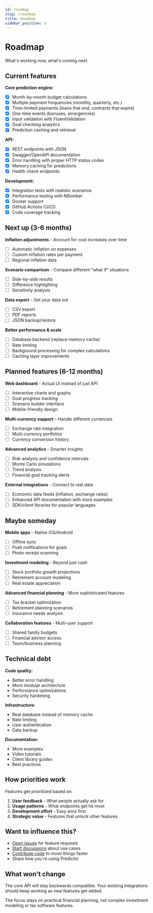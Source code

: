```yaml
---
id: roadmap
slug: /roadmap
title: Roadmap
sidebar_position: 4
---
```


# Roadmap

What's working now, what's coming next.

## Current features

**Core prediction engine:**

- [x] Month-by-month budget calculations
- [x] Multiple payment frequencies (monthly, quarterly, etc.)
- [x] Time-limited payments (loans that end, contracts that expire)
- [x] One-time events (bonuses, emergencies)
- [x] Input validation with FluentValidation
- [x] Goal checking analytics
- [x] Prediction caching and retrieval

**API:**

- [x] REST endpoints with JSON
- [x] Swagger/OpenAPI documentation
- [x] Error handling with proper HTTP status codes
- [x] Memory caching for predictions
- [x] Health check endpoints

**Development:**

- [x] Integration tests with realistic scenarios
- [x] Performance testing with NBomber
- [x] Docker support
- [x] GitHub Actions CI/CD
- [x] Code coverage tracking

## Next up (3-6 months)

**Inflation adjustments** - Account for cost increases over time

- [ ] Automatic inflation on expenses
- [ ] Custom inflation rates per payment
- [ ] Regional inflation data

**Scenario comparison** - Compare different "what if" situations

- [ ] Side-by-side results
- [ ] Difference highlighting
- [ ] Sensitivity analysis

**Data export** - Get your data out

- [ ] CSV export
- [ ] PDF reports
- [ ] JSON backup/restore

**Better performance & scale**

- [ ] Database backend (replace memory cache)
- [ ] Rate limiting
- [ ] Background processing for complex calculations
- [ ] Caching layer improvements

## Planned features (6-12 months)

**Web dashboard** - Actual UI instead of just API

- [ ] Interactive charts and graphs
- [ ] Goal progress tracking
- [ ] Scenario builder interface
- [ ] Mobile-friendly design

**Multi-currency support** - Handle different currencies

- [ ] Exchange rate integration
- [ ] Multi-currency portfolios
- [ ] Currency conversion history

**Advanced analytics** - Smarter insights

- [ ] Risk analysis and confidence intervals
- [ ] Monte Carlo simulations
- [ ] Trend analysis
- [ ] Financial goal tracking alerts

**External integrations** - Connect to real data

- [ ] Economic data feeds (inflation, exchange rates)
- [ ] Enhanced API documentation with more examples
- [ ] SDK/client libraries for popular languages

## Maybe someday

**Mobile apps** - Native iOS/Android

- [ ] Offline sync
- [ ] Push notifications for goals
- [ ] Photo receipt scanning

**Investment modeling** - Beyond just cash

- [ ] Stock portfolio growth projections
- [ ] Retirement account modeling
- [ ] Real estate appreciation

**Advanced financial planning** - More sophisticated features

- [ ] Tax bracket optimization
- [ ] Retirement planning scenarios
- [ ] Insurance needs analysis

**Collaboration features** - Multi-user support

- [ ] Shared family budgets
- [ ] Financial advisor access
- [ ] Team/business planning

## Technical debt

**Code quality:**

- Better error handling
- More modular architecture
- Performance optimizations
- Security hardening

**Infrastructure:**

- Real database instead of memory cache
- Rate limiting
- User authentication
- Data backup

**Documentation:**

- More examples
- Video tutorials
- Client library guides
- Best practices

## How priorities work

Features get prioritized based on:

1. **User feedback** - What people actually ask for
2. **Usage patterns** - What endpoints get hit most
3. **Development effort** - Easy wins first
4. **Strategic value** - Features that unlock other features

## Want to influence this?

- [Open issues](https://github.com/Marcin99b/Predictor/issues) for feature requests
- [Start discussions](https://github.com/Marcin99b/Predictor/discussions) about use cases
- [Contribute code](./contributing) to move things faster
- Share how you're using Predictor

## What won't change

The core API will stay backwards compatible. Your existing integrations should keep working as new features get added.

The focus stays on practical financial planning, not complex investment modeling or tax software features.
